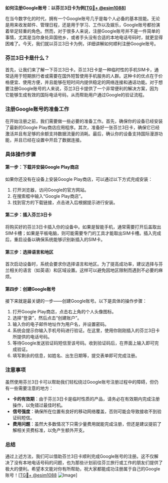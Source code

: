 **如何注册Google账号：以芬兰3日卡为例[[TG💪+ @esim1088](https://t.me/s/esim1088)]**

在当今数字化的时代，拥有一个Google账号几乎是每个人必备的基本技能。无论是用来收发邮件、管理日程，还是用于学习、工作以及娱乐，Google账号都扮演着举足轻重的角色。然而，对于很多人来说，注册Google账号并不是一件简单的事情，尤其是当你身处异国他乡，或者手头没有合适的本地电话号码时，就更显得困难了。今天，我们就以芬兰3日卡为例，详细讲解如何顺利注册Google账号。

### 芬兰3日卡是什么？

首先，让我们来了解一下芬兰3日卡。芬兰3日卡是一种临时性的手机SIM卡，通常适用于短期旅行者或需要在国外短暂使用手机服务的人群。这种卡的优点在于价格便宜、使用方便，并且能够在短时间内提供稳定的网络连接和通话功能。对于想要注册Google账号的人来说，芬兰3日卡提供了一个非常便利的解决方案，因为它能够生成有效的国际电话号码，从而帮助用户通过Google的验证流程。

### 注册Google账号的准备工作

在开始注册之前，我们需要做一些必要的准备工作。首先，确保你的设备已经安装了最新的Google Play商店应用程序。其次，准备好一张芬兰3日卡，确保它已经激活并且有足够的余额支持数据流量的消耗。最后，确认你的设备支持国际漫游功能，并且已经在设置中开启了数据连接。

### 具体操作步骤

#### 第一步：下载并安装Google Play商店

如果你还没有在设备上安装Google Play商店，可以通过以下方式完成安装：

1. 打开浏览器，访问Google的官方网站。
2. 在搜索框中输入“Google Play商店”。
3. 找到官方的下载链接，点击进入后根据提示进行安装。

#### 第二步：插入芬兰3日卡

将购买好的芬兰3日卡插入你的设备中。如果是智能手机，通常需要打开后盖取出SIM卡槽；如果是平板电脑，则可能需要专门的工具才能取出SIM卡槽。插入完成后，重启设备以确保系统能够识别新插入的SIM卡。

#### 第三步：选择语言和地区

首次启动设备时，系统会要求你选择语言和地区。为了提高成功率，建议选择与芬兰相关的语言（如英语）和区域设置。这样可以避免因地区限制而遇到不必要的麻烦。

#### 第四步：创建Google账号

接下来就是最关键的一步——创建Google账号。以下是具体的操作步骤：

1. 打开Google Play商店，点击右上角的个人头像图标。
2. 选择“登录”，然后点击“创建账户”。
3. 输入你的电子邮件地址作为用户名，并设置密码。
4. 系统会提示你输入手机号码进行验证。在这里，使用你刚刚插入的芬兰3日卡所提供的电话号码。
5. 等待Google发送验证码短信至该号码。收到验证码后，在界面上输入即可完成验证。
6. 填写剩余的信息，如姓名、出生日期等，提交表单即可完成注册。

### 注意事项

虽然使用芬兰3日卡可以帮助我们轻松绕过Google账号注册过程中的障碍，但仍有一些需要注意的地方：

- **卡的有效期**：由于芬兰3日卡是临时性质的产品，请务必在有效期内完成注册操作，以免错过最佳时机。
- **信号强度**：确保所在位置有良好的移动网络覆盖，否则可能会导致接收不到验证码短信。
- **费用问题**：虽然大多数情况下只需少量费用就能完成注册，但还是建议提前了解相关资费标准，以免产生额外开支。

### 总结

通过上述方法，我们可以借助芬兰3日卡顺利完成Google账号的注册。这不仅解决了没有本地电话号码的问题，也为那些计划前往芬兰旅行或工作的朋友们提供了极大的便利。希望本文能对你有所帮助，祝大家都能成功注册属于自己的Google账号！[[TG💪+ @esim1088](https://t.me/s/esim1088) ![Image](https://i.postimg.cc/4NQfJmqS/Snipaste-2025-05-13-00-14-12.png)]